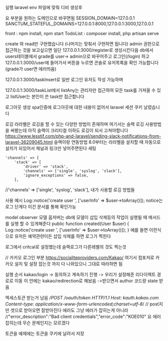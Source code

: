 실행 
laravel env 파일에 맞춰 디비 생성후 

요 부분을 원하는 도메인으로 바꾸면됨
SESSION_DOMAIN=127.0.0.1
SANCTUM_STATEFUL_DOMAINS=127.0.0.1:8000,127.0.0.1:3000,127.0.0.1

front : npm install, npm start
TodoList : composer install, php artisan serve

create 와 read만 구현했습니다 (나머지는 맞춰서 구현하면 됩니다)
admin 권한으로 접근하는 것을 보고싶으면 일단 127.0.0.1:3000/register로 생성시킨다음
db에서 users테이블에서 grade를 user-> admin으로 바꾸어주고 
로그인(/login) 하고 127.0.0.1:3000/user에 들어가서 버튼을 누르면 콘솔로 유저목록을 확인 가능합니다 (grade가 user면 에러띄움)

127.0.0.1:3000/taskInsert로 일반 로그인 유저도 작성 가능하며

127.0.0.1:3000/taskList에서 
listAny는 관리자만 접근하여 모든 task를 가져올 수 있고
listUser는 본인이 쓴 task만 접근합니다

로그아웃 생성
spa인증에 로그아웃에 대한 내용이 없어서 laravel 세션 쿠키 날렸습니다

로깅
라라벨은 로깅을 할 수 있는 다양한 방법이 존재하며 여기서는 슬랙 로깅 사용방법을 써봤는데 아직 슬랙이 크리티컬 이하도 로깅이 되서 고쳐야합니다
https://www.lesstif.com/php-and-laravel/sending-slack-notifications-from-laravel-36209045.html 슬랙이랑 연동방법 8.0부터는 라라벨을 설치할 때 자동으로 설치가 되있어서 채널과 링크만 넣어주면된다
세팅 

    'channels' => [
        'stack' => [
            'driver' => 'stack',
            'channels' => ['single', 'syslog', 'slack'], 
            'ignore_exceptions' => false,
        ],

//'channels' => ['single', 'syslog', 'slack'], 내가 사용할 로깅 방법들

사용 예시 Log::notice('create user ', ['userInfo' => $user->toArray()]);  notice는 로그 단계다 이건 문서를 통해 확인가능 

model observer 모델 옵저버는 db에 모델이 삽입 삭제등의 작업이 실행될 때 메서드를 실행 할 수 있게해준다 
public function created(User $user)
{
        Log::notice('create user ', ['userInfo' => $user->toArray()]);
} 예를 들면 이런식으로 유저든 예약관련이든 삽입 삭제를 하면 로그가 찍힌다 


로그에서 critcal로 설정했는데 슬랙로그가 다른레벨의 것도 찍는것

// 카카오 로그인 부분 
https://socialiteproviders.com/Kakao/ 여기서 컴포저로 카카오 설치 및 설정 잡는것 까지 다 나와있으니 그대로 따라하면 됨


실행 순서
kakao/login -> 동의하고 계속하기 진행 
-> 우리가 설정해준 리다이렉트 경로로 이동 이 안에는 kakao/redirection로 해놨음
->받으면서 author 코드랑 state 받음

엑세스토큰 받는거 남음
/*POST /oauth/token HTTP/1.1
Host: kauth.kakao.com
Content-type: application/x-www-form-urlencoded;charset=utf-8*/
// post지만 겟으로 받아오면 잘받아진다 에러도 그냥 에러가 잡히는게 아니라
//"error_description":"Bad client credentials","error_code":"KOE010" 요 에러 잡히는데 무슨 문제인지는 모르겠다

토큰을 예제에는 토큰을 쿠키에 날려서 저장




